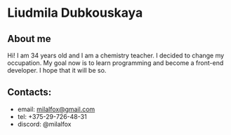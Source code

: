 # Liudmila Dubkouskaya

## About me
Hi! I am 34 years old and I am a chemistry teacher. I decided to change my occupation. My goal now is to learn programming and become a front-end developer. I hope that it will be so.

## Contacts:
* email: milalfox@gmail.com
* tel: +375-29-726-48-31
* discord: @milalfox
